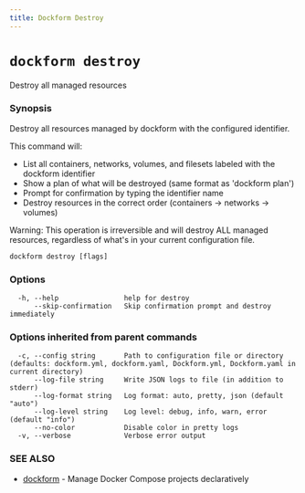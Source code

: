 ```yaml
---
title: Dockform Destroy
---
```


# `dockform destroy`

Destroy all managed resources

### Synopsis

Destroy all resources managed by dockform with the configured identifier.

This command will:
- List all containers, networks, volumes, and filesets labeled with the dockform identifier
- Show a plan of what will be destroyed (same format as 'dockform plan')
- Prompt for confirmation by typing the identifier name
- Destroy resources in the correct order (containers → networks → volumes)

Warning: This operation is irreversible and will destroy ALL managed resources,
regardless of what's in your current configuration file.

```
dockform destroy [flags]
```

### Options

```
  -h, --help                help for destroy
      --skip-confirmation   Skip confirmation prompt and destroy immediately
```

### Options inherited from parent commands

```
  -c, --config string       Path to configuration file or directory (defaults: dockform.yml, dockform.yaml, Dockform.yml, Dockform.yaml in current directory)
      --log-file string     Write JSON logs to file (in addition to stderr)
      --log-format string   Log format: auto, pretty, json (default "auto")
      --log-level string    Log level: debug, info, warn, error (default "info")
      --no-color            Disable color in pretty logs
  -v, --verbose             Verbose error output
```

### SEE ALSO

* [dockform](/cli/dockform)	 - Manage Docker Compose projects declaratively

